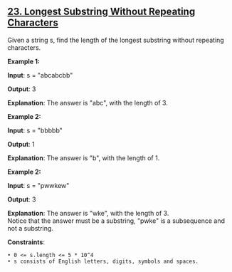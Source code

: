 <h2><a href="https://leetcode.com/problems/longest-substring-without-repeating-characters/description/">23. Longest Substring Without Repeating Characters</a></h2>

Given a string s, find the length of the longest substring without repeating characters.

**Example 1:**

**Input**: s = "abcabcbb"

**Output**: 3

**Explanation**: The answer is "abc", with the length of 3.


**Example 2:**

**Input**: s = "bbbbb"

**Output**: 1

**Explanation**: The answer is "b", with the length of 1.


**Example 2:**

**Input**: s = "pwwkew"

**Output**: 3

**Explanation**: The answer is "wke", with the length of 3.</br>
Notice that the answer must be a substring, "pwke" is a subsequence and not a substring.



**Constraints**:

    • 0 <= s.length <= 5 * 10^4
    • s consists of English letters, digits, symbols and spaces.